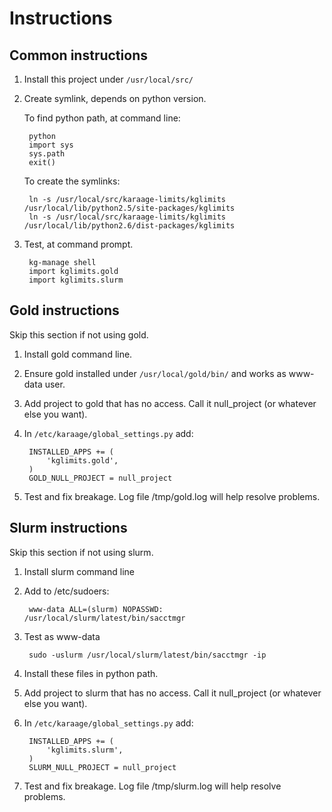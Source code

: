 # Instructions

## Common instructions

1. Install this project under `/usr/local/src/`
2. Create symlink, depends on python version.

    To find python path, at command line:

        python
        import sys
        sys.path
        exit()

    To create the symlinks:

        ln -s /usr/local/src/karaage-limits/kglimits /usr/local/lib/python2.5/site-packages/kglimits
        ln -s /usr/local/src/karaage-limits/kglimits /usr/local/lib/python2.6/dist-packages/kglimits

3. Test, at command prompt.

        kg-manage shell
        import kglimits.gold
        import kglimits.slurm




## Gold instructions

Skip this section if not using gold.

1. Install gold command line.
2. Ensure gold installed under `/usr/local/gold/bin/` and works as www-data user.
2. Add project to gold that has no access. Call it null_project (or whatever else you want).
3. In `/etc/karaage/global_settings.py` add:

        INSTALLED_APPS += (
            'kglimits.gold',
        )
        GOLD_NULL_PROJECT = null_project

4. Test and fix breakage. Log file /tmp/gold.log will help resolve problems.





## Slurm instructions

Skip this section if not using slurm.

1. Install slurm command line
2. Add to /etc/sudoers:

        www-data ALL=(slurm) NOPASSWD: /usr/local/slurm/latest/bin/sacctmgr

2. Test as www-data

        sudo -uslurm /usr/local/slurm/latest/bin/sacctmgr -ip

3. Install these files in python path.
2. Add project to slurm that has no access. Call it null_project (or whatever else you want).
4. In `/etc/karaage/global_settings.py` add:

        INSTALLED_APPS += (
            'kglimits.slurm',
        )
        SLURM_NULL_PROJECT = null_project

5. Test and fix breakage. Log file /tmp/slurm.log will help resolve problems.
